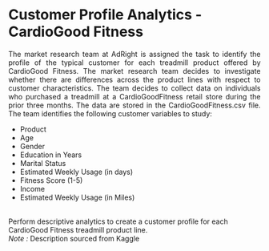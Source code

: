 # Customer Profile Analytics - CardioGood Fitness
<p style="text-align:justify;">The market research team at AdRight is assigned the task to identify the profile of the typical customer for each treadmill product offered by CardioGood Fitness. The market research team decides to investigate whether there are differences across the product lines with respect to customer characteristics. The team decides to collect data on individuals who purchased a treadmill at a CardioGoodFitness retail store during the prior three months. The data are stored in the CardioGoodFitness.csv file. The team identifies the following customer variables to study: <br>
<ul>
  <li>Product</li>
  <li>Age</li>
  <li>Gender</li>
  <li>Education in Years</li>
  <li>Marital Status</li>
  <li>Estimated Weekly Usage (in days)</li>
  <li>Fitness Score (1-5)</li>
  <li>Income</li>
  <li>Estimated Weekly Usage (in Miles)</li>
</ul>
<br>
Perform descriptive analytics to create a customer profile for each CardioGood Fitness treadmill product line.
<br>
<i>Note : </i>Description sourced from Kaggle</p>